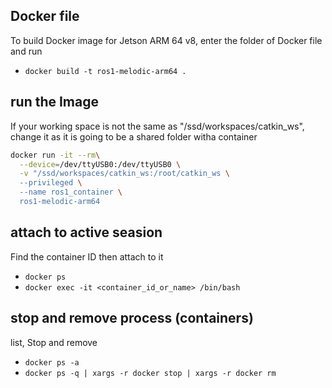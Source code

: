 ## Docker file
To build Docker image for Jetson ARM 64 v8, enter the folder of Docker file and run
- <code>docker build -t ros1-melodic-arm64 .</code>

## run the Image
If your working space is not the same as "/ssd/workspaces/catkin_ws", change it as it is going to be a shared folder witha  container
```bash
docker run -it --rm\
  --device=/dev/ttyUSB0:/dev/ttyUSB0 \
  -v "/ssd/workspaces/catkin_ws:/root/catkin_ws \
  --privileged \
  --name ros1_container \
  ros1-melodic-arm64
```

## attach to active seasion
Find the container ID then attach to it
- <code>docker ps </code>
- <code>docker exec -it <container_id_or_name> /bin/bash </code>

## stop and remove process (containers)
list, Stop and remove
- <code>docker ps -a </code>
- <code>docker ps -q | xargs -r docker stop | xargs -r docker rm </code>

